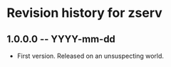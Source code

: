 # Revision history for zserv

## 1.0.0.0  -- YYYY-mm-dd

* First version. Released on an unsuspecting world.
